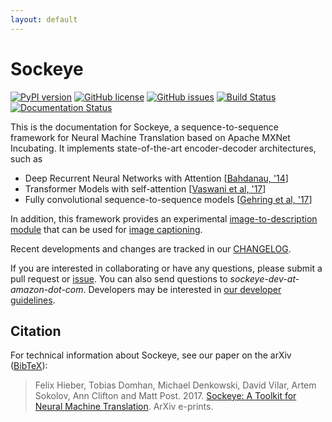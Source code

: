 ```yaml
---
layout: default
---
```


# Sockeye

[![PyPI version](https://badge.fury.io/py/sockeye.svg)](https://badge.fury.io/py/sockeye)
[![GitHub license](https://img.shields.io/github/license/awslabs/sockeye.svg)](https://github.com/awslabs/sockeye/blob/master/LICENSE)
[![GitHub issues](https://img.shields.io/github/issues/awslabs/sockeye.svg)](https://github.com/awslabs/sockeye/issues)
[![Build Status](https://travis-ci.org/awslabs/sockeye.svg?branch=master)](https://travis-ci.org/awslabs/sockeye)
[![Documentation Status](https://readthedocs.org/projects/sockeye/badge/?version=latest)](http://sockeye.readthedocs.io/en/latest/?badge=latest)

This is the documentation for Sockeye, a sequence-to-sequence framework for Neural Machine Translation based on Apache MXNet Incubating.
It implements state-of-the-art encoder-decoder architectures, such as

- Deep Recurrent Neural Networks with Attention [[Bahdanau, '14](https://arxiv.org/abs/1409.0473)]
- Transformer Models with self-attention [[Vaswani et al, '17](https://arxiv.org/abs/1706.03762)]
- Fully convolutional sequence-to-sequence models [[Gehring et al, '17](https://arxiv.org/abs/1705.03122)]

In addition, this framework provides an experimental [image-to-description module](https://github.com/awslabs/sockeye/tree/master/sockeye/image_captioning) that can be used for [image captioning](image_captioning.html).

Recent developments and changes are tracked in our [CHANGELOG](https://github.com/awslabs/sockeye/blob/master/CHANGELOG.md).

If you are interested in collaborating or have any questions, please submit a pull request or [issue](https://github.com/awslabs/sockeye/issues/new). 
You can also send questions to *sockeye-dev-at-amazon-dot-com*.
Developers may be interested in [our developer guidelines](development.html).

## Citation

For technical information about Sockeye, see our paper on the arXiv ([BibTeX](sockeye.bib)):

> Felix Hieber, Tobias Domhan, Michael Denkowski, David Vilar, Artem Sokolov, Ann Clifton and Matt Post. 2017.
> [Sockeye: A Toolkit for Neural Machine Translation](https://arxiv.org/abs/1712.05690). ArXiv e-prints.



